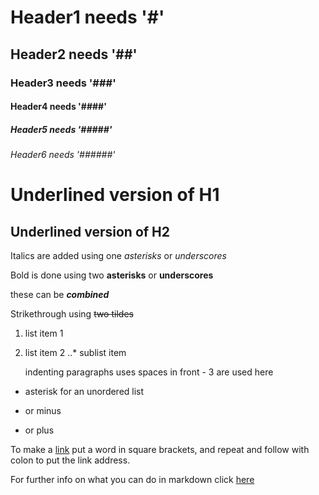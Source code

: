 # Header1 needs '#'
## Header2 needs '##'
### Header3 needs '###'
#### Header4 needs '####'
##### Header5 needs '#####'
###### Header6 needs '######'

Underlined version of H1
========================
Underlined version of H2
------------------------

Italics are added using one *asterisks* or _underscores_

Bold is done using two **asterisks** or __underscores__

these can be *__combined__*

Strikethrough using ~~two tildes~~

1. list item 1
2. list item 2
..* sublist item

   indenting paragraphs uses spaces in front - 3 are used here

* asterisk for an unordered list
- or minus
+ or plus

 To make a [link] put a word in square brackets, and repeat and follow with colon to put the link address.

[link]:http://www.google.co.uk

For further info on what you can do in markdown click [here](https://github.com/adam-p/markdown-here/wiki/Markdown-Cheatsheet)
